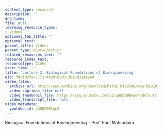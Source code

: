 ```yaml
---
content_type: resource
description: ''
end_time: ''
file: null
learning_resource_types:
- Videos
optional_tab_title: ''
optional_text: ''
parent_title: Videos
parent_type: CourseSection
related_resources_text: ''
resource_index_text: ''
resourcetype: Video
start_time: ''
title: 'Lecture 2: Biological Foundations of Bioengineering'
uid: f8cf03fe-7771-440d-86d3-3017d32ee260
video_files:
  archive_url: http://www.archive.org/download/MITBE.010JS06/ocw-be010j-09feb2006-220k.mp4
  video_captions_file: null
  video_thumbnail_file: https://img.youtube.com/vi/gGQDQ0BSge4/default.jpg
  video_transcript_file: null
video_metadata:
  youtube_id: gGQDQ0BSge4
---
```


Biological Foundations of Bioengineering - Prof. Paul Matsudaira



